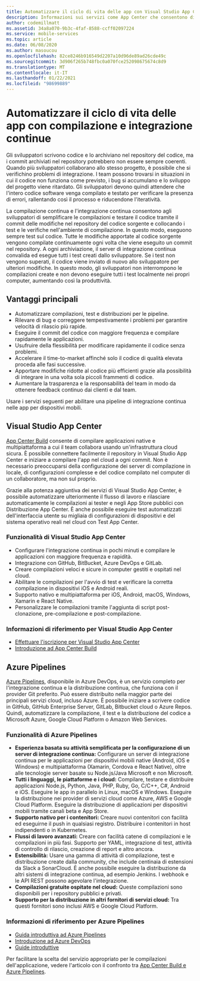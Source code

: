 ```yaml
---
title: Automatizzare il ciclo di vita delle app con Visual Studio App Center e i servizi di Azure
description: Informazioni sui servizi come App Center che consentono di configurare la compilazione e l'integrazione continue per le applicazioni per dispositivi mobili.
author: codemillmatt
ms.assetid: 34a8a070-9b3c-4faf-8588-ccff02097224
ms.service: mobile-services
ms.topic: article
ms.date: 06/08/2020
ms.author: masoucou
ms.openlocfilehash: 82ce8246b916549d2207a10d96de89ad26cde49c
ms.sourcegitcommit: 3d906f265b748fbc0a070fce252098675674c8d9
ms.translationtype: MT
ms.contentlocale: it-IT
ms.lasthandoff: 01/22/2021
ms.locfileid: "98699889"
---
```

# <a name="automate-the-lifecycle-of-your-apps-with-continuous-build-and-integration"></a>Automatizzare il ciclo di vita delle app con compilazione e integrazione continue

Gli sviluppatori scrivono codice e lo archiviano nel repository del codice, ma i commit archiviati nel repository potrebbero non essere sempre coerenti. Quando più sviluppatori collaborano allo stesso progetto, è possibile che si verifichino problemi di integrazione. I team possono trovarsi in situazioni in cui il codice non funziona come previsto, i bug si accumulano e lo sviluppo del progetto viene ritardato. Gli sviluppatori devono quindi attendere che l'intero codice software venga compilato e testato per verificare la presenza di errori, rallentando così il processo e riducendone l'iteratività. 

La compilazione continua e l'integrazione continua consentono agli sviluppatori di semplificare le compilazioni e testare il codice tramite il commit delle modifiche nel repository del codice sorgente e collocando i test e le verifiche nell'ambiente di compilazione. In questo modo, eseguono sempre test sul codice. Tutte le modifiche apportate al codice sorgente vengono compilate continuamente ogni volta che viene eseguito un commit nel repository. A ogni archiviazione, il server di integrazione continua convalida ed esegue tutti i test creati dallo sviluppatore. Se i test non vengono superati, il codice viene inviato di nuovo allo sviluppatore per ulteriori modifiche. In questo modo, gli sviluppatori non interrompono le compilazioni create e non devono eseguire tutti i test localmente nei propri computer, aumentando così la produttività. 

## <a name="key-benefits"></a>Vantaggi principali

- Automatizzare compilazioni, test e distribuzioni per le pipeline.
- Rilevare di bug e correggere tempestivamente i problemi per garantire velocità di rilascio più rapide.
- Eseguire il commit del codice con maggiore frequenza e compilare rapidamente le applicazioni.
- Usufruire della flessibilità per modificare rapidamente il codice senza problemi.
- Accelerare il time-to-market affinché solo il codice di qualità elevata proceda alle fasi successive.
- Apportare modifiche ridotte al codice più efficienti grazie alla possibilità di integrare in una volta sola piccoli frammenti di codice.
- Aumentare la trasparenza e la responsabilità del team in modo da ottenere feedback continuo dai clienti e dal team.

Usare i servizi seguenti per abilitare una pipeline di integrazione continua nelle app per dispositivi mobili.

## <a name="visual-studio-app-center"></a>Visual Studio App Center

[App Center Build](/appcenter/build/) consente di compilare applicazioni native e multipiattaforma a cui il team collabora usando un'infrastruttura cloud sicura. È possibile connettere facilmente il repository in Visual Studio App Center e iniziare a compilare l'app nel cloud a ogni commit. Non è necessario preoccuparsi della configurazione dei server di compilazione in locale, di configurazioni complesse e del codice compilato nel computer di un collaboratore, ma non sul proprio.

Grazie alla potenza aggiuntiva dei servizi di Visual Studio App Center, è possibile automatizzare ulteriormente il flusso di lavoro e rilasciare automaticamente le compilazioni ai tester e negli App Store pubblici con Distribuzione App Center. È anche possibile eseguire test automatizzati dell'interfaccia utente su migliaia di configurazioni di dispositivi e del sistema operativo reali nel cloud con Test App Center.

### <a name="visual-studio-app-center-features"></a>Funzionalità di Visual Studio App Center

- Configurare l'integrazione continua in pochi minuti e compilare le applicazioni con maggiore frequenza e rapidità.
- Integrazione con GitHub, BitBucket, Azure DevOps e GitLab.
- Creare compilazioni veloci e sicure in computer gestiti e ospitati nel cloud.
- Abilitare le compilazioni per l'avvio di test e verificare la corretta compilazione in dispositivi iOS e Android reali.
- Supporto nativo e multipiattaforma per iOS, Android, macOS, Windows, Xamarin e React Native.
- Personalizzare le compilazioni tramite l'aggiunta di script post-clonazione, pre-compilazione e post-compilazione.

### <a name="visual-studio-app-center-references"></a>Informazioni di riferimento per Visual Studio App Center

- [Effettuare l'iscrizione per Visual Studio App Center](https://appcenter.ms/signup?utm_source=Mobile%20Development%20Docs&utm_medium=Azure&utm_campaign=New%20azure%20docs)
- [Introduzione ad App Center Build](/appcenter/build/)

## <a name="azure-pipelines"></a>Azure Pipelines

 [Azure Pipelines](https://azure.microsoft.com/services/devops/pipelines/), disponibile in Azure DevOps, è un servizio completo per l'integrazione continua e la distribuzione continua, che funziona con il provider Git preferito. Può essere distribuito nella maggior parte dei principali servizi cloud, incluso Azure. È possibile iniziare a scrivere codice in GitHub, GitHub Enterprise Server, GitLab, Bitbucket cloud o Azure Repos. Quindi, automatizzare la compilazione, il test e la distribuzione del codice a Microsoft Azure, Google Cloud Platform o Amazon Web Services.

### <a name="azure-pipelines-features"></a>Funzionalità di Azure Pipelines

- **Esperienza basata su attività semplificata per la configurazione di un server di integrazione continua:** Configurare un server di integrazione continua per le applicazioni per dispositivi mobili native (Android, iOS e Windows) e multipiattaforma (Xamarin, Cordova e React Native), oltre alle tecnologie server basate su Node.js/Java Microsoft e non Microsoft.
- **Tutti i linguaggi, le piattaforme e i cloud:** Compilare, testare e distribuire applicazioni Node.js, Python, Java, PHP, Ruby, Go, C/C++, C#, Android e iOS. Eseguire le app in parallelo in Linux, macOS e Windows. Eseguire la distribuzione nei provider di servizi cloud come Azure, AWS e Google Cloud Platform. Eseguire la distribuzione di applicazioni per dispositivi mobili tramite canali beta e App Store.
- **Supporto nativo per i contenitori:** Creare nuovi contenitori con facilità ed eseguirne il push in qualsiasi registro. Distribuire i contenitori in host indipendenti o in Kubernetes.
- **Flussi di lavoro avanzati:** Creare con facilità catene di compilazioni e le compilazioni in più fasi. Supporto per YAML, integrazione di test, attività di controllo di rilascio, creazione di report e altro ancora.
- **Estensibilità:** Usare una gamma di attività di compilazione, test e distribuzione create dalla community, che include centinaia di estensioni da Slack a SonarCloud. È anche possibile eseguire la distribuzione da altri sistemi di integrazione continua, ad esempio Jenkins. I webhook e le API REST possono agevolare l'integrazione.
- **Compilazioni gratuite ospitate nel cloud:** Queste compilazioni sono disponibili per i repository pubblici e privati.
- **Supporto per la distribuzione in altri fornitori di servizi cloud:** Tra questi fornitori sono inclusi AWS e Google Cloud Platform.

### <a name="azure-pipelines-references"></a>Informazioni di riferimento per Azure Pipelines

- [Guida introduttiva ad Azure Pipelines](/azure/devops/pipelines/get-started/pipelines-get-started)
- [Introduzione ad Azure DevOps](https://app.vsaex.visualstudio.com/signup/)
- [Guide introduttive](/azure/devops/pipelines/create-first-pipeline?tabs=tfs-2018-2)

Per facilitare la scelta del servizio appropriato per le compilazioni dell'applicazione, vedere l'articolo con il confronto tra [App Center Build e Azure Pipelines](/appcenter/build/choose-between-services).
